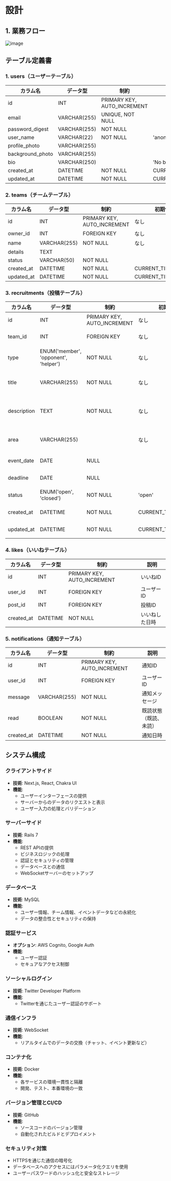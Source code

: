 # 設計
## 1. 業務フロー
![image](https://github.com/rem0930/HobbyConnect/assets/83850299/7bae5b8f-79c4-4c71-a1d5-239a5136fb4b)

## テーブル定義書

### 1. users（ユーザーテーブル）

| カラム名           | データ型         | 制約                                | 初期値                    |
|------------------|------------------|------------------------------------|--------------------------|
| id               | INT              | PRIMARY KEY, AUTO_INCREMENT        | 　　　　                    |
| email            | VARCHAR(255)     | UNIQUE, NOT NULL                   | 　　　　　　                     |
| password_digest  | VARCHAR(255)     | NOT NULL                           |                      |
| user_name        | VARCHAR(22)      | NOT NULL                           | 'anonymous'              |
| profile_photo    | VARCHAR(255)     |                                    |                          |
| background_photo | VARCHAR(255)     |                                    |                          |
| bio              | VARCHAR(250)     |                                    | 'No bio available'       |
| created_at       | DATETIME         | NOT NULL                           | CURRENT_TIMESTAMP        |
| updated_at       | DATETIME         | NOT NULL                           | CURRENT_TIMESTAMP        |


### 2. teams（チームテーブル）

| カラム名          | データ型        | 制約              | 初期値                  |
|-------------------|-----------------|-------------------|-------------------------|
| id                | INT             | PRIMARY KEY, AUTO_INCREMENT | なし                   |
| owner_id          | INT             | FOREIGN KEY       | なし                   |
| name              | VARCHAR(255)    | NOT NULL          | なし                   |
| details           | TEXT            |                   |                         |
| status            | VARCHAR(50)     | NOT NULL          |                         |
| created_at        | DATETIME        | NOT NULL          | CURRENT_TIMESTAMP       |
| updated_at        | DATETIME        | NOT NULL          | CURRENT_TIMESTAMP       |


### 3. recruitments（投稿テーブル）

| カラム名       | データ型           | 制約                      | 初期値            | 説明             |
|---------------|--------------------|---------------------------|------------------|------------------|
| id            | INT                | PRIMARY KEY, AUTO_INCREMENT | なし             | 募集ID           |
| team_id       | INT                | FOREIGN KEY                | なし             | チームID          |
| type          | ENUM('member', 'opponent', 'helper') | NOT NULL | なし       | 募集タイプ       |
| title         | VARCHAR(255)       | NOT NULL                  | なし             | 募集タイトル     |
| description   | TEXT               | NOT NULL                  | なし             | 募集内容（bio風）|
| area          | VARCHAR(255)       |                           | なし             | 開催エリア       |
| event_date    | DATE               | NULL                      |                  | 開催日           |
| deadline      | DATE               | NULL                      |                  | 募集期限         |
| status        | ENUM('open', 'closed') | NOT NULL              | 'open'           | 募集状態         |
| created_at    | DATETIME           | NOT NULL                  | CURRENT_TIMESTAMP | 作成日時         |
| updated_at    | DATETIME           | NOT NULL                  | CURRENT_TIMESTAMP | 更新日時         |


### 4. likes（いいねテーブル）

| カラム名          | データ型        | 制約              | 説明                       |
|-------------------|-----------------|-------------------|----------------------------|
| id                | INT             | PRIMARY KEY, AUTO_INCREMENT | いいねID                 |
| user_id           | INT             | FOREIGN KEY       | ユーザーID                 |
| post_id           | INT             | FOREIGN KEY       | 投稿ID                     |
| created_at        | DATETIME        | NOT NULL          | いいねした日時             |

### 5. notifications（通知テーブル）

| カラム名          | データ型        | 制約              | 説明                       |
|-------------------|-----------------|-------------------|----------------------------|
| id                | INT             | PRIMARY KEY, AUTO_INCREMENT | 通知ID                   |
| user_id           | INT             | FOREIGN KEY       | ユーザーID                 |
| message           | VARCHAR(255)    | NOT NULL          | 通知メッセージ             |
| read              | BOOLEAN         | NOT NULL          | 既読状態（既読、未読）     |
| created_at        | DATETIME        | NOT NULL          | 通知日時                   |

## システム構成

### クライアントサイド
- **技術**: Next.js, React, Chakra UI
- **機能**:
  - ユーザーインターフェースの提供
  - サーバーからのデータのリクエストと表示
  - ユーザー入力の処理とバリデーション

### サーバーサイド
- **技術**: Rails 7
- **機能**:
  - REST APIの提供
  - ビジネスロジックの処理
  - 認証とセキュリティの管理
  - データベースとの通信
  - WebSocketサーバーのセットアップ

### データベース
- **技術**: MySQL
- **機能**:
  - ユーザー情報、チーム情報、イベントデータなどの永続化
  - データの整合性とセキュリティの保持

### 認証サービス
- **オプション**: AWS Cognito, Google Auth
- **機能**:
  - ユーザー認証
  - セキュアなアクセス制御

### ソーシャルログイン
- **技術**: Twitter Developer Platform
- **機能**:
  - Twitterを通じたユーザー認証のサポート

### 通信インフラ
- **技術**: WebSocket
- **機能**:
  - リアルタイムでのデータの交換（チャット、イベント更新など）

### コンテナ化
- **技術**: Docker
- **機能**:
  - 各サービスの環境一貫性と隔離
  - 開発、テスト、本番環境の一致

### バージョン管理とCI/CD
- **技術**: GitHub
- **機能**:
  - ソースコードのバージョン管理
  - 自動化されたビルドとデプロイメント

### セキュリティ対策
- HTTPSを通じた通信の暗号化
- データベースへのアクセスにはパラメータ化クエリを使用
- ユーザーパスワードのハッシュ化と安全なストレージ
